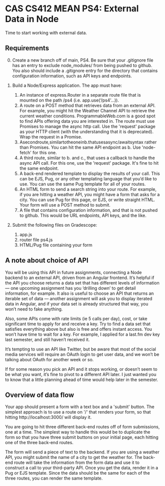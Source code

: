 # CAS CS412 MEAN PS4: External Data in Node

Time to start working with external data.

## Requirements

0. Create a new branch off of main, PS4. Be sure that your .gitignore file has an entry to exclude node_modules/ from being pushed to github. You also should include a .gitignore entry for the directory that contains configuration information, such as API keys and endpoints.

1. Build a Node/Express application. The app must have:
    1. An instance of express.Router in a separate route file that is mounted on the path /ps4 (i.e. app.use(‘/ps4’...)).
    2. A route on a POST method that retrieves data from an external API. For example, you might hit the Weather Channel API to retrieve the current weather conditions. ProgrammableWeb.com is a good spot to find APIs offering data you are interested in. The route must use Promises to manage the async http call. Use the 'request' package as your HTTP client (with the understanding that it is deprecated). Wrap the request in a Promise.
    3. Asecondroute,similartotheoneinb.thatusesasync/awaitsyntax rather than Promises. You can hit the same API endpoint as b. Use 'node- fetch' for this one.
    4. A third route, similar to b. and c., that uses a callback to handle the async API call. For this one, use the 'request' package. It's fine to hit the same endpoint.
    5. A back-end rendered template to display the results of your call. This can be EJS, Pug, or any other templating language that you’d like to use. You can use the same Pug template for all of your routes.
    6. An HTML form to send a search string into your route. For example, if you are hitting a weather API, you might have a form that asks for a city. You can use Pug for this page, or EJS, or write straight HTML. Your form will use a POST method to submit.
    7. A file that contains configuration information, and that is not pushed to github. This would be URL endpoints, API keys, and the like.

2. Submit the following files on Gradescope:
    1. app.js
    2. router file ps4.js
    3. HTML/Pug file containing your form

## A note about choice of API

You will be using this API in future assignments, connecting a Node backend to an external API, driven from an Angular frontend. It’s helpful if the API you choose returns a data set that has different levels of information — one upcoming assignment has you ‘drilling down’ to get detail information, for example. It also is useful to choose an API that returns an iterable set of data — another assignment will ask you to display iterated data in Angular, and if your data set is already structured that way, you won’t need to fake anything.

Also, some APIs come with rate limits (ie 5 calls per day), cost, or take significant time to apply for and receive a key. Try to find a data set that satisfies everything above but also is free and offers instant access. You won’t have time to wait for a key. For example, I applied for a last.fm dev key last semester, and still haven’t received it.

It’s tempting to use an API like Twitter, but be aware that most of the social media services will require an OAuth login to get user data, and we won’t be talking about OAuth for another week or so.

If for some reason you pick an API and it stops working, or doesn’t seem to be what you want, it’s fine to pivot to a different API later. I just wanted you to know that a little planning ahead of time would help later in the semester.


## Overview of data flow

Your app should present a form with a text box and a 'submit' button. The simplest approach is to use a route on '/' that renders your form, so that hitting http://localhost:3000/ will display it.

You are going to hit three different back-end routes off of form submissions, one at a time. The simplest way to handle this would be to duplicate the form so that you have three submit buttons on your initial page, each hitting one of the three back-end routes.

The form will send a piece of text to the backend. If you are using a weather API, you might submit the name of a city to get the weather for. The back-end route will take the information from the form data and use it to construct a call to your third-party API. Once you get the data, render it in a Pug or EJS template. Since the data should be the same for each of the three routes, you can render the same template.